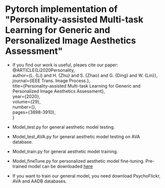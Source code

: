 # Pytorch implementation of "Personality-assisted Multi-task Learning for Generic and Personalized Image Aesthetics Assessment"

* If you find our work is useful, pleaes cite our paper:  
  @ARTICLE{Li2020Personality,  
    author={L. {Li} and H. {Zhu} and S. {Zhao} and G. {Ding} and W. {Lin}},  
    journal={IEEE Trans. Image Process.},  
    title={Personality-assisted Multi-task Learning for Generic and Personalized Image Aesthetics Assessment},  
    year={2020},  
    volume={29},  
    number={},  
    pages={3898-3910},  
  }
* Model_test.py for general aesthetic model testing.
* Model_test_AVA.py for general aesthetic model testing on AVA database.
* Model_train.py for general aesthetic model training.
* Model_fineTune.py for personalized aesthetic model fine-tuning. Pre-trained model can be downloaded [here](https://pan.baidu.com/s/1qWGSb882Y3dmHbGi3Bg72g?pwd=uaye)

* If you want to train our general model, you need download PsychoFlickr, AVA and AADB databases.

